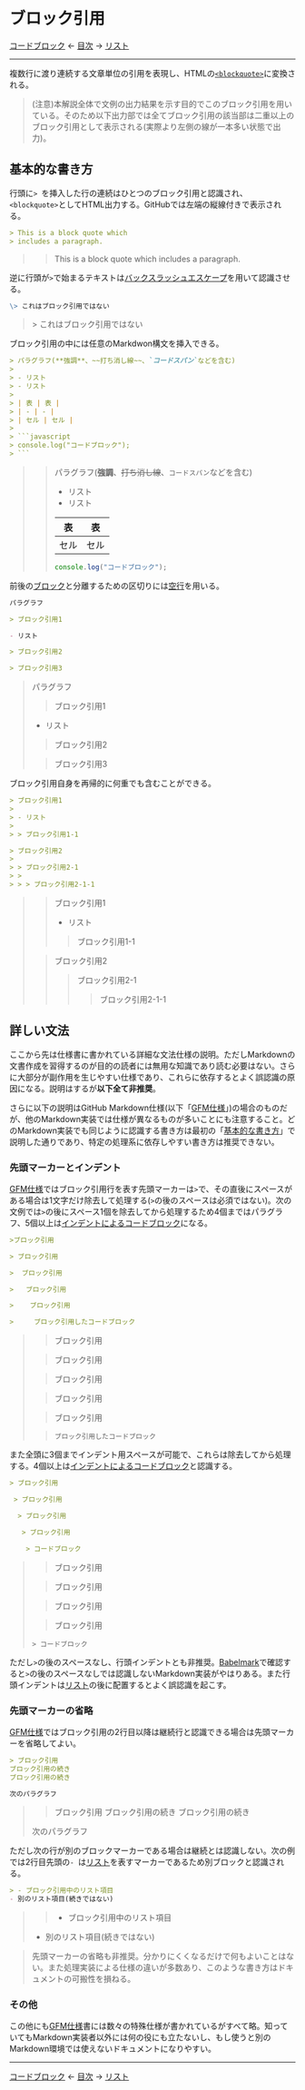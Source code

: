 # ブロック引用

[コードブロック]
← [目次] →
[リスト]

------------------------------------------------------------------------

複数行に渡り連続する文章単位の引用を表現し、HTMLの[`<blockquote>`](https://developer.mozilla.org/ja/docs/Web/HTML/Element/blockquote)に変換される。

> (注意)本解説全体で文例の出力結果を示す目的でこのブロック引用を用いている。そのため以下出力部では全てブロック引用の該当部は二重以上のブロック引用として表示される(実際より左側の線が一本多い状態で出力)。

## 基本的な書き方

行頭に`> `を挿入した行の連続はひとつのブロック引用と認識され、`<blockquote>`としてHTML出力する。GitHubでは左端の縦線付きで表示される。

```markdown
> This is a block quote which
> includes a paragraph.
```

> > This is a block quote which
> > includes a paragraph.

逆に行頭が`>`で始まるテキストは[バックスラッシュエスケープ]を用いて認識させる。

```markdown
\> これはブロック引用ではない
```

> \> これはブロック引用ではない

ブロック引用の中には任意のMarkdwon構文を挿入できる。

``````markdown
> パラグラフ(**強調**、~~打ち消し線~~、`コードスパン`などを含む)
> 
> - リスト
> - リスト
> 
> | 表 | 表 |
> | - | - |
> | セル | セル |
> 
> ```javascript
> console.log("コードブロック");
> ```
``````

> > パラグラフ(**強調**、~~打ち消し線~~、`コードスパン`などを含む)
> > 
> > - リスト
> > - リスト
> > 
> > | 表 | 表 |
> > | - | - |
> > | セル | セル |
> > 
> > ```javascript
> > console.log("コードブロック");
> > ```

前後の[ブロック]と分離するための区切りには[空行]を用いる。

```markdown
パラグラフ

> ブロック引用1

- リスト

> ブロック引用2

> ブロック引用3
```

> パラグラフ
> 
> > ブロック引用1
> 
> - リスト
> 
> > ブロック引用2
> 
> > ブロック引用3

ブロック引用自身を再帰的に何重でも含むことができる。

```markdown
> ブロック引用1
> 
> - リスト
> 
> > ブロック引用1-1

> ブロック引用2
> 
> > ブロック引用2-1
> > 
> > > ブロック引用2-1-1
```

> > ブロック引用1
> > 
> > - リスト
> > 
> > > ブロック引用1-1
> 
> > ブロック引用2
> > 
> > > ブロック引用2-1
> > > 
> > > > ブロック引用2-1-1

## 詳しい文法

ここから先は仕様書に書かれている詳細な文法仕様の説明。ただしMarkdownの文書作成を習得するのが目的の読者には無用な知識であり読む必要はない。さらに大部分が副作用を生じやすい仕様であり、これらに依存するとよく誤認識の原因になる。説明はするが**以下全て非推奨**。

さらに以下の説明はGitHub Markdown仕様(以下「[GFM仕様]」)の場合のものだが、他のMarkdown実装では仕様が異なるものが多いことにも注意すること。どのMarkdown実装でも同じように認識する書き方は最初の「[基本的な書き方](#基本的な書き方)」で説明した通りであり、特定の処理系に依存しやすい書き方は推奨できない。

### 先頭マーカーとインデント

[GFM仕様]ではブロック引用行を表す先頭マーカーは`>`で、その直後にスペースがある場合は1文字だけ除去して処理する(`>`の後のスペースは必須ではない)。次の文例では`>`の後にスペース1個を除去してから処理するため4個まではパラグラフ、5個以上は[インデントによるコードブロック]になる。

```markdown
>ブロック引用

> ブロック引用

>  ブロック引用

>   ブロック引用

>    ブロック引用

>     ブロック引用したコードブロック
```

> >ブロック引用
> 
> > ブロック引用
> 
> >  ブロック引用
> 
> >   ブロック引用
> 
> >    ブロック引用
> 
> >     ブロック引用したコードブロック

また全頭に3個までインデント用スペースが可能で、これらは除去してから処理する。4個以上は[インデントによるコードブロック]と認識する。

```markdown
> ブロック引用

 > ブロック引用

  > ブロック引用

   > ブロック引用

    > コードブロック
```

> > ブロック引用
> 
>  > ブロック引用
> 
>   > ブロック引用
> 
>    > ブロック引用
> 
>     > コードブロック

ただし`>`の後のスペースなし、行頭インデントとも非推奨。[Babelmark](https://babelmark.github.io/?text=%3EABCDEF)で確認すると`>`の後のスペースなしでは認識しないMarkdown実装がやはりある。また行頭インデントは[リスト]の後に配置するとよく誤認識を起こす。

### 先頭マーカーの省略

[GFM仕様]ではブロック引用の2行目以降は継続行と認識できる場合は先頭マーカーを省略してよい。

```markdown
> ブロック引用
ブロック引用の続き
ブロック引用の続き

次のパラグラフ
```

> > ブロック引用
> ブロック引用の続き
> ブロック引用の続き
> 
> 次のパラグラフ

ただし次の行が別のブロックマーカーである場合は継続とは認識しない。次の例では2行目先頭の`- `は[リスト]を表すマーカーであるため別ブロックと認識される。

```markdown
> - ブロック引用中のリスト項目
- 別のリスト項目(続きではない)
```

> > - ブロック引用中のリスト項目
> - 別のリスト項目(続きではない)

> 先頭マーカーの省略も非推奨。分かりにくくなるだけで何もよいことはない。また処理実装による仕様の違いが多数あり、このような書き方はドキュメントの可搬性を損ねる。

### その他

この他にも[GFM仕様]書には数々の特殊仕様が書かれているがすべて略。知っていてもMarkdown実装者以外には何の役にも立たないし、もし使うと別のMarkdown環境では使えないドキュメントになりやすい。

------------------------------------------------------------------------

[コードブロック]
← [目次] →
[リスト]

[GFM仕様]: github-flavored-markdown.md
[インデントによるコードブロック]: code-blocks.md#インデントによるコードブロック
[コードブロック]: code-blocks.md
[バックスラッシュエスケープ]: characters.md#バックスラッシュエスケープ
[ブロック]: blocks.md
[リスト]: lists.md
[空行]: characters.md#空行
[目次]: index.md
